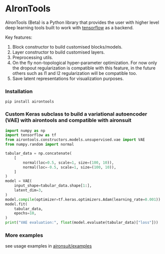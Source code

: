 # AIronTools

AIronTools (Beta) is a Python library that provides the user with higher level deep learning tools built to work with 
[tensorflow](https://github.com/tensorflow/tensorflow) as a backend.

Key features:

1. Block constructor to build customised blocks/models.
2. Layer constructor to build customised layers.
3. Preprocessing utils.
4. On the fly non-topological hyper-parameter optimization. For now only the dropout regularization is compatible with this feature, in the future others such as l1 and l2 regularization will be compatible too.
5. Save latent representations for visualization purposes.
   
### Installation

`pip install airontools`

### Custom Keras subclass to build a variational autoencoder (VAE) with airontools and compatible with aironsuit

``` python
import numpy as np
import tensorflow as tf
from airontools.constructors.models.unsupervised.vae import VAE
from numpy.random import normal

tabular_data = np.concatenate(
    [
        normal(loc=0.5, scale=1, size=(100, 10)),
        normal(loc=-0.5, scale=1, size=(100, 10)),
    ]
)
model = VAE(
    input_shape=tabular_data.shape[1:],
    latent_dim=3,
)
model.compile(optimizer=tf.keras.optimizers.Adam(learning_rate=0.001))
model.fit(
    tabular_data,
    epochs=10,
)
print("VAE evaluation:", float(model.evaluate(tabular_data)["loss"]))

```

### More examples

see usage examples in [aironsuit/examples](https://github.com/AtrejuArtax/aironsuit/tree/master/examples)
